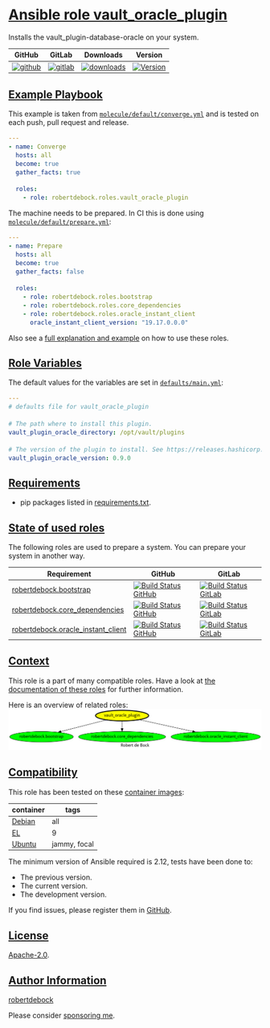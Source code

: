 # [Ansible role vault_oracle_plugin](#vault_oracle_plugin)

Installs the vault_plugin-database-oracle on your system.

|GitHub|GitLab|Downloads|Version|
|------|------|---------|-------|
|[![github](https://github.com/robertdebock/ansible-role-vault_oracle_plugin/workflows/Ansible%20Molecule/badge.svg)](https://github.com/robertdebock/ansible-role-vault_oracle_plugin/actions)|[![gitlab](https://gitlab.com/robertdebock-iac/ansible-role-vault_oracle_plugin/badges/master/pipeline.svg)](https://gitlab.com/robertdebock-iac/ansible-role-vault_oracle_plugin)|[![downloads](https://img.shields.io/ansible/role/d/robertdebock/vault_oracle_plugin)](https://galaxy.ansible.com/robertdebock/vault_oracle_plugin)|[![Version](https://img.shields.io/github/release/robertdebock/ansible-role-vault_oracle_plugin.svg)](https://github.com/robertdebock/ansible-role-vault_oracle_plugin/releases/)|

## [Example Playbook](#example-playbook)

This example is taken from [`molecule/default/converge.yml`](https://github.com/robertdebock/ansible-role-vault_oracle_plugin/blob/master/molecule/default/converge.yml) and is tested on each push, pull request and release.

```yaml
---
- name: Converge
  hosts: all
  become: true
  gather_facts: true

  roles:
    - role: robertdebock.roles.vault_oracle_plugin
```

The machine needs to be prepared. In CI this is done using [`molecule/default/prepare.yml`](https://github.com/robertdebock/ansible-role-vault_oracle_plugin/blob/master/molecule/default/prepare.yml):

```yaml
---
- name: Prepare
  hosts: all
  become: true
  gather_facts: false

  roles:
    - role: robertdebock.roles.bootstrap
    - role: robertdebock.roles.core_dependencies
    - role: robertdebock.roles.oracle_instant_client
      oracle_instant_client_version: "19.17.0.0.0"
```

Also see a [full explanation and example](https://robertdebock.nl/how-to-use-these-roles.html) on how to use these roles.

## [Role Variables](#role-variables)

The default values for the variables are set in [`defaults/main.yml`](https://github.com/robertdebock/ansible-role-vault_oracle_plugin/blob/master/defaults/main.yml):

```yaml
---
# defaults file for vault_oracle_plugin

# The path where to install this plugin.
vault_plugin_oracle_directory: /opt/vault/plugins

# The version of the plugin to install. See https://releases.hashicorp.com/vault-plugin-database-oracle/ .
vault_plugin_oracle_version: 0.9.0
```

## [Requirements](#requirements)

- pip packages listed in [requirements.txt](https://github.com/robertdebock/ansible-role-vault_oracle_plugin/blob/master/requirements.txt).

## [State of used roles](#state-of-used-roles)

The following roles are used to prepare a system. You can prepare your system in another way.

| Requirement | GitHub | GitLab |
|-------------|--------|--------|
|[robertdebock.bootstrap](https://galaxy.ansible.com/robertdebock/bootstrap)|[![Build Status GitHub](https://github.com/robertdebock/ansible-role-bootstrap/workflows/Ansible%20Molecule/badge.svg)](https://github.com/robertdebock/ansible-role-bootstrap/actions)|[![Build Status GitLab](https://gitlab.com/robertdebock-iac/ansible-role-bootstrap/badges/master/pipeline.svg)](https://gitlab.com/robertdebock-iac/ansible-role-bootstrap)|
|[robertdebock.core_dependencies](https://galaxy.ansible.com/robertdebock/core_dependencies)|[![Build Status GitHub](https://github.com/robertdebock/ansible-role-core_dependencies/workflows/Ansible%20Molecule/badge.svg)](https://github.com/robertdebock/ansible-role-core_dependencies/actions)|[![Build Status GitLab](https://gitlab.com/robertdebock-iac/ansible-role-core_dependencies/badges/master/pipeline.svg)](https://gitlab.com/robertdebock-iac/ansible-role-core_dependencies)|
|[robertdebock.oracle_instant_client](https://galaxy.ansible.com/robertdebock/oracle_instant_client)|[![Build Status GitHub](https://github.com/robertdebock/ansible-role-oracle_instant_client/workflows/Ansible%20Molecule/badge.svg)](https://github.com/robertdebock/ansible-role-oracle_instant_client/actions)|[![Build Status GitLab](https://gitlab.com/robertdebock-iac/ansible-role-oracle_instant_client/badges/master/pipeline.svg)](https://gitlab.com/robertdebock-iac/ansible-role-oracle_instant_client)|

## [Context](#context)

This role is a part of many compatible roles. Have a look at [the documentation of these roles](https://robertdebock.nl/) for further information.

Here is an overview of related roles:
![dependencies](https://raw.githubusercontent.com/robertdebock/ansible-role-vault_oracle_plugin/png/requirements.png "Dependencies")

## [Compatibility](#compatibility)

This role has been tested on these [container images](https://hub.docker.com/u/robertdebock):

|container|tags|
|---------|----|
|[Debian](https://hub.docker.com/r/robertdebock/debian)|all|
|[EL](https://hub.docker.com/r/robertdebock/enterpriselinux)|9|
|[Ubuntu](https://hub.docker.com/r/robertdebock/ubuntu)|jammy, focal|

The minimum version of Ansible required is 2.12, tests have been done to:

- The previous version.
- The current version.
- The development version.

If you find issues, please register them in [GitHub](https://github.com/robertdebock/ansible-role-vault_oracle_plugin/issues).

## [License](#license)

[Apache-2.0](https://github.com/robertdebock/ansible-role-vault_oracle_plugin/blob/master/LICENSE).

## [Author Information](#author-information)

[robertdebock](https://robertdebock.nl/)

Please consider [sponsoring me](https://github.com/sponsors/robertdebock).
